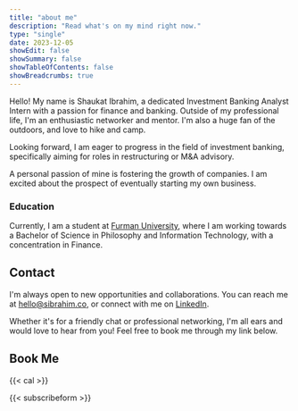 ```yaml
---
title: "about me"
description: "Read what's on my mind right now."
type: "single"
date: 2023-12-05
showEdit: false
showSummary: false
showTableOfContents: false
showBreadcrumbs: true
---
```


Hello! My name is Shaukat Ibrahim, a dedicated Investment Banking Analyst Intern with a passion for finance and banking. Outside of my professional life, I'm an enthusiastic networker and mentor. I'm also a huge fan of the outdoors, and love to hike and camp.

Looking forward, I am eager to progress in the field of investment banking, specifically aiming for roles in restructuring or M&A advisory.

A personal passion of mine is fostering the growth of companies. I am excited about the prospect of eventually starting my own business.

### Education

Currently, I am a student at [Furman University](https://www.furman.edu/), where I am working towards a Bachelor of Science in Philosophy and Information Technology, with a concentration in Finance.

## Contact

I'm always open to new opportunities and collaborations. You can reach me at [hello@sibrahim.co](mailto:hello@sibrahim.co), or connect with me on [LinkedIn](https://linkedin.com/in/shaukatibrahim).

Whether it's for a friendly chat or professional networking, I'm all ears and would love to hear from you! Feel free to book me through my link below.

## Book Me

{{< cal >}}


{{< subscribeform >}}
